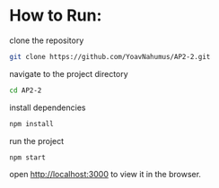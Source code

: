 # How to Run:
clone the repository
```bash
git clone https://github.com/YoavNahumus/AP2-2.git
```
navigate to the project directory
```bash
cd AP2-2
```
install dependencies
```bash
npm install
```
run the project
```bash
npm start
```
open [http://localhost:3000](http://localhost:3000) to view it in the browser.